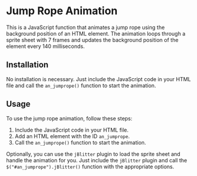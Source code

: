 Jump Rope Animation
===================

This is a JavaScript function that animates a jump rope using the background position of an HTML element. The animation loops through a sprite sheet with 7 frames and updates the background position of the element every 140 milliseconds.

Installation
------------

No installation is necessary. Just include the JavaScript code in your HTML file and call the `an_jumprope()` function to start the animation.

Usage
-----

To use the jump rope animation, follow these steps:

1.  Include the JavaScript code in your HTML file.
2.  Add an HTML element with the ID `an_jumprope`.
3.  Call the `an_jumprope()` function to start the animation.

Optionally, you can use the `jBlitter` plugin to load the sprite sheet and handle the animation for you. Just include the `jBlitter` plugin and call the `$("#an_jumprope").jBlitter()` function with the appropriate options.
